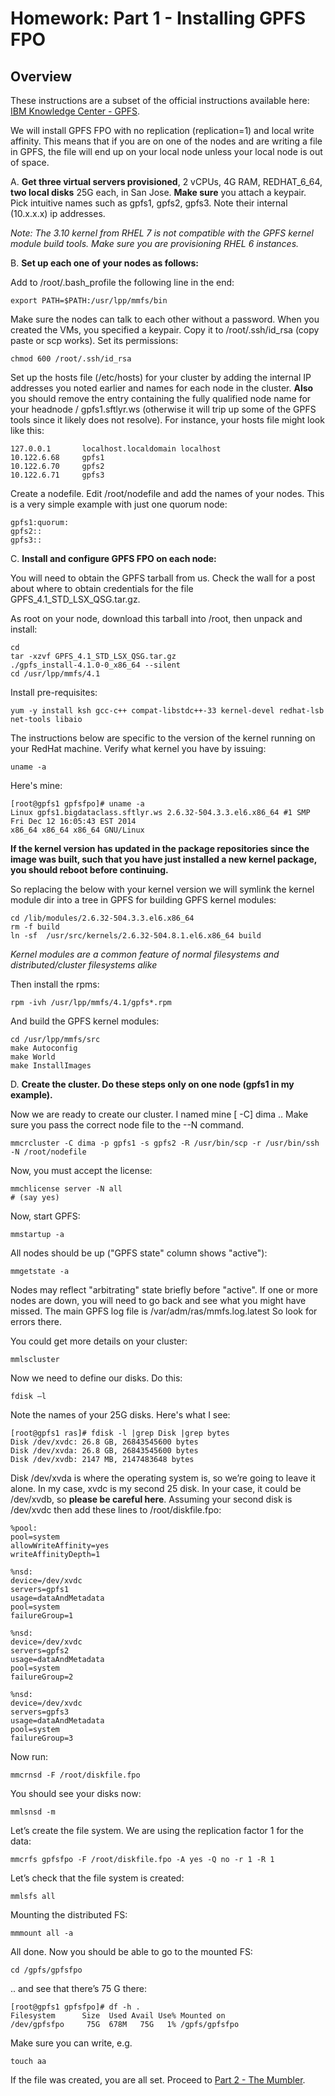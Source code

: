 # Homework: Part 1 - Installing GPFS FPO

## Overview 

These instructions are a subset of the official instructions available here: [IBM Knowledge Center - GPFS](http://www-01.ibm.com/support/knowledgecenter/SSFKCN/gpfs4).

We will install GPFS FPO with no replication (replication=1) and local write affinity.  This means that if you are on one of the nodes and are writing a file in GPFS, the file will end up on your local node unless your local node is out of space.

A. __Get three virtual servers provisioned__, 2 vCPUs, 4G RAM, REDHAT\_6\_64, __two local disks__ 25G each, in San Jose. __Make sure__ you attach a keypair.  Pick intuitive names such as gpfs1, gpfs2, gpfs3.  Note their internal (10.x.x.x) ip addresses.  

_Note: The 3.10 kernel from RHEL 7 is not compatible with the GPFS kernel module build tools. Make sure you are provisioning RHEL 6 instances._

B. __Set up each one of your nodes as follows:__  

Add to /root/.bash\_profile the following line in the end:

    export PATH=$PATH:/usr/lpp/mmfs/bin

Make sure the nodes can talk to each other without a password.  When you created the VMs, you specified a keypair.  Copy it to /root/.ssh/id\_rsa (copy paste or scp works).  Set its permissions:

    chmod 600 /root/.ssh/id_rsa

Set up the hosts file (/etc/hosts) for your cluster by adding the internal IP addresses you noted earlier and names for each node in the cluster.  __Also__ you should remove the entry containing the fully qualified node name for your headnode / gpfs1.sftlyr.ws (otherwise it will trip up some of the GPFS tools since it likely does not resolve). For instance, your hosts file might look like this:

    127.0.0.1 		localhost.localdomain localhost
    10.122.6.68		gpfs1
    10.122.6.70		gpfs2
    10.122.6.71		gpfs3

Create a nodefile.  Edit /root/nodefile and add the names of your nodes.  This is a very simple example with just one quorum node:

    gpfs1:quorum:
    gpfs2::
    gpfs3::

C. __Install and configure GPFS FPO on each node:__

You will need to obtain the GPFS tarball from us.  Check the wall for a post about where to obtain credentials for the file GPFS\_4.1\_STD\_LSX\_QSG.tar.gz.

As root on your node, download this tarball into /root, then unpack and install:

    cd
    tar -xzvf GPFS_4.1_STD_LSX_QSG.tar.gz
    ./gpfs_install-4.1.0-0_x86_64 --silent
    cd /usr/lpp/mmfs/4.1

Install pre-requisites:

    yum -y install ksh gcc-c++ compat-libstdc++-33 kernel-devel redhat-lsb net-tools libaio

The instructions below are specific to the version of the kernel running on your RedHat machine.  Verify what kernel you have by issuing:

    uname -a 

Here's mine:

    [root@gpfs1 gpfsfpo]# uname -a
    Linux gpfs1.bigdataclass.sftlyr.ws 2.6.32-504.3.3.el6.x86_64 #1 SMP Fri Dec 12 16:05:43 EST 2014 
    x86_64 x86_64 x86_64 GNU/Linux

__If the kernel version has updated in the package repositories since the image was built, such that you have just installed a new kernel package, you should reboot before continuing.__

So replacing the below with your kernel version we will symlink the kernel module dir into a tree in GPFS for building GPFS kernel modules:

    cd /lib/modules/2.6.32-504.3.3.el6.x86_64
    rm -f build
    ln -sf  /usr/src/kernels/2.6.32-504.8.1.el6.x86_64 build

_Kernel modules are a common feature of normal filesystems and distributed/cluster filesystems alike_

Then install the rpms:

    rpm -ivh /usr/lpp/mmfs/4.1/gpfs*.rpm

And build the GPFS kernel modules:

    cd /usr/lpp/mmfs/src
    make Autoconfig
    make World
    make InstallImages

D. __Create the cluster.  Do these steps only on one node (gpfs1 in my example).__

Now we are ready to create our cluster.  I named mine \[ -C\] dima .. Make sure you pass the correct node file to the --N command.

    mmcrcluster -C dima -p gpfs1 -s gpfs2 -R /usr/bin/scp -r /usr/bin/ssh -N /root/nodefile

Now, you must accept the license:

    mmchlicense server -N all
    # (say yes)

Now, start GPFS:

    mmstartup -a

All nodes should be up ("GPFS state" column shows "active"):

    mmgetstate -a

Nodes may reflect "arbitrating" state briefly before "active".  If one or more nodes are down, you will need to go back and see what you might have missed.  The main GPFS log file is /var/adm/ras/mmfs.log.latest  So look for errors there.

You could get more details on your cluster:

    mmlscluster

Now we need to define our disks. Do this:

    fdisk –l

Note the names of your 25G disks.  Here's what I see:

    [root@gpfs1 ras]# fdisk -l |grep Disk |grep bytes
    Disk /dev/xvdc: 26.8 GB, 26843545600 bytes
    Disk /dev/xvda: 26.8 GB, 26843545600 bytes
    Disk /dev/xvdb: 2147 MB, 2147483648 bytes


Disk /dev/xvda is where the operating system is, so we’re going to leave it alone.  In my case, xvdc is my second 25 disk.  In your case, it could be /dev/xvdb, so __please be careful here__.  Assuming your second disk is /dev/xvdc then add these lines to /root/diskfile.fpo:

    %pool:
    pool=system
    allowWriteAffinity=yes
    writeAffinityDepth=1
    
    %nsd:
    device=/dev/xvdc
    servers=gpfs1
    usage=dataAndMetadata 
    pool=system
    failureGroup=1
    
    %nsd:
    device=/dev/xvdc
    servers=gpfs2
    usage=dataAndMetadata 
    pool=system
    failureGroup=2
    
    %nsd:
    device=/dev/xvdc
    servers=gpfs3
    usage=dataAndMetadata 
    pool=system
    failureGroup=3

Now run:

    mmcrnsd -F /root/diskfile.fpo

You should see your disks now:

    mmlsnsd -m

Let’s create the file system.  We are using the replication factor 1 for the data:

    mmcrfs gpfsfpo -F /root/diskfile.fpo -A yes -Q no -r 1 -R 1

Let’s check that the file system is created:

    mmlsfs all

Mounting the distributed FS:

    mmmount all -a

All done.  Now you should be able to go to the mounted FS:

    cd /gpfs/gpfsfpo

.. and see that there’s 75 G there:

    [root@gpfs1 gpfsfpo]# df -h .
    Filesystem      Size  Used Avail Use% Mounted on
    /dev/gpfsfpo     75G  678M   75G   1% /gpfs/gpfsfpo

Make sure you can write, e.g.

    touch aa

If the file was created, you are all set.  Proceed to [Part 2 - The Mumbler](../the_mumbler).
